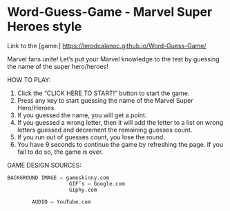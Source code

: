 # Word-Guess-Game - Marvel Super Heroes style

Link to the [game:] https://lerodcalanoc.github.io/Word-Guess-Game/

Marvel fans unite! Let’s put your Marvel knowledge to the test by guessing the name of the super hero/heroes!

HOW TO PLAY:

1.	Click the “CLICK HERE TO START!” button to start the game.
2.	Press any key to start guessing the name of the Marvel Super Hero/Heroes.
3.	If you guessed the name, you will get a point.
4.	If you guessed a wrong letter, then it will add the letter to a list on wrong letters guessed and decrement the remaining guesses count.
5.	If you run out of guesses count, you lose the round.
6.	You have 9 seconds to continue the game by refreshing the page. If you fail to do so, the game is over.

GAME DESIGN SOURCES:

	BACKGROUND IMAGE – gameskinny.com
		         	    GIF’s – Google.com
		      		    Giphy.com

	   		AUDIO – YouTube.com

